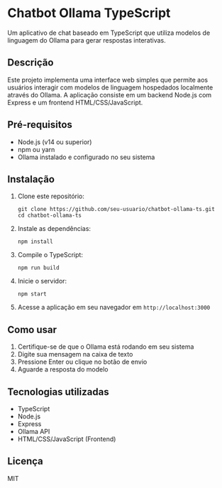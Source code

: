 # Chatbot Ollama TypeScript

Um aplicativo de chat baseado em TypeScript que utiliza modelos de linguagem do Ollama para gerar respostas interativas.

## Descrição

Este projeto implementa uma interface web simples que permite aos usuários interagir com modelos de linguagem hospedados localmente através do Ollama. A aplicação consiste em um backend Node.js com Express e um frontend HTML/CSS/JavaScript.

## Pré-requisitos

- Node.js (v14 ou superior)
- npm ou yarn
- Ollama instalado e configurado no seu sistema

## Instalação

1. Clone este repositório:
   ```
   git clone https://github.com/seu-usuario/chatbot-ollama-ts.git
   cd chatbot-ollama-ts
   ```

2. Instale as dependências:
   ```
   npm install
   ```

3. Compile o TypeScript:
   ```
   npm run build
   ```

4. Inicie o servidor:
   ```
   npm start
   ```

5. Acesse a aplicação em seu navegador em `http://localhost:3000`

## Como usar

1. Certifique-se de que o Ollama está rodando em seu sistema
2. Digite sua mensagem na caixa de texto
3. Pressione Enter ou clique no botão de envio
4. Aguarde a resposta do modelo

## Tecnologias utilizadas

- TypeScript
- Node.js
- Express
- Ollama API
- HTML/CSS/JavaScript (Frontend)

## Licença

MIT 